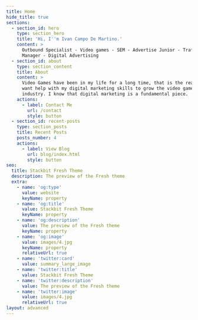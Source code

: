 ```yaml
---
title: Home
hide_title: true
sections:
  - section_id: hero
    type: section_hero
    title: 'Hi, I''m Ivan Campo De Martino.'
    content: >
      Outbound Specialist - Video games - SEM - Advertise Junior - Traffic
      Manager - Digital Advertising
  - section_id: about
    type: section_content
    title: About
    content: >
      Video Games have been in my life for a long time, that is the reason I
      want help with my digital marketing skills to grow the video game
      industry. I know that digital marketing is a fundamental piece.
    actions:
      - label: Contact Me
        url: /contact
        style: button
  - section_id: recent-posts
    type: section_posts
    title: Recent Posts
    posts_number: 4
    actions:
      - label: View Blog
        url: blog/index.html
        style: button
seo:
  title: Stackbit Fresh Theme
  description: The preview of the Fresh theme
  extra:
    - name: 'og:type'
      value: website
      keyName: property
    - name: 'og:title'
      value: Stackbit Fresh Theme
      keyName: property
    - name: 'og:description'
      value: The preview of the Fresh theme
      keyName: property
    - name: 'og:image'
      value: images/4.jpg
      keyName: property
      relativeUrl: true
    - name: 'twitter:card'
      value: summary_large_image
    - name: 'twitter:title'
      value: Stackbit Fresh Theme
    - name: 'twitter:description'
      value: The preview of the Fresh theme
    - name: 'twitter:image'
      value: images/4.jpg
      relativeUrl: true
layout: advanced
---
```

